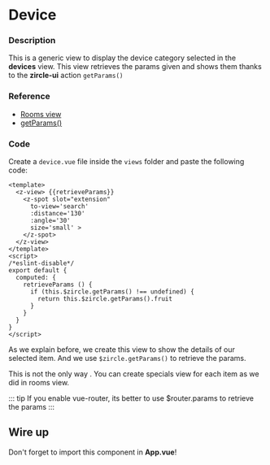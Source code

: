# Device

### Description
This is a generic view to display the device category selected in the **devices** view. This view retrieves the params given and shows them thanks to the **zircle-ui** action `getParams()`

### Reference
- [Rooms view](/tutorial/rooms-view.html)
- [getParams()](api/public-api.html#getparams-definition)


### Code
Create a `device.vue` file inside the `views` folder and paste the following code:

```vue
<template>
  <z-view> {{retrieveParams}}
    <z-spot slot="extension"
      to-view='search'
      :distance='130'
      :angle='30'
      size='small' >
    </z-spot>
  </z-view>
</template>
<script>
/*eslint-disable*/
export default {
  computed: {
    retrieveParams () {
      if (this.$zircle.getParams() !== undefined) {
        return this.$zircle.getParams().fruit
      }
    }
  }
}
</script>

```
As we explain before, we create this view to show the details of our selected item. And we use `$zircle.getParams()` to retrieve the params.

This is not the only way . You can create specials view for each item as we did in rooms view.

::: tip
If you enable vue-router, its better to use $router.params to retrieve the params
:::

## Wire up

Don't forget to import this component in **App.vue**!
